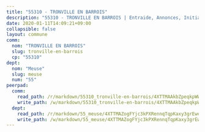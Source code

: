 ```yaml
---
title: "55310 - TRONVILLE EN BARROIS"
description: "55310 - TRONVILLE EN BARROIS | Entraide, Annonces, Initiatives"
date: 2020-01-11T14:09:21+09:00
collapsible: false
layout: commune
comm:
  nom: "TRONVILLE EN BARROIS"
  slug: tronville-en-barrois
  cp: "55310"
dept:
  nom: "Meuse"
  slug: meuse
  num: "55"
peerpad:
  comm:
    read_path: /r/markdown/55310_tronville-en-barrois/4XTTMAAkbZpeqkpWWVHe7mnmVe6hKsLw72onberQSjCzTXJVD
    write_path: /w/markdown/55310_tronville-en-barrois/4XTTMAAkbZpeqkpWWVHe7mnmVe6hKsLw72onberQSjCzTXJVD-K3TgUYXw5V1fYLa9qYRrkHjp2Dm8Jn89gFLKh8g2yjkrkua99v4hKnjshPzsdPgWqVZHwQZDThbtFvUTGJSFN1TbbyaEit6pwjV6rBfiTYGsZmSRiC1B8Z3egB9wEamYYsuV5sVy
  dept:
    read_path: /r/markdown/55_meuse/4XTTMAZogFYjc3kPXRennqTqpKaxy3grEwemFqg29rwkrPVit
    write_path: /w/markdown/55_meuse/4XTTMAZogFYjc3kPXRennqTqpKaxy3grEwemFqg29rwkrPVit-K3TgUKFK4U3KduRmUzLc9vHoSRQG77sF2Wbs3cyWXobZcgb6TfASJcGDPror5ZZanBF6Mpjeq1Ushd16Pu9ha9F7F38qzhQqES3b79Xt7LuU1tzmWNED66pWnroExmsHxWtFur2G
---
```


